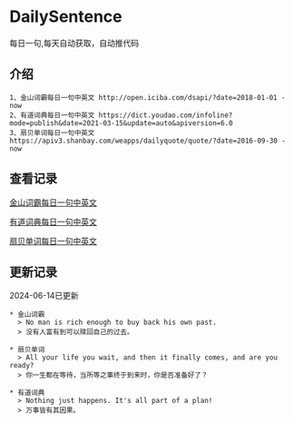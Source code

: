 # DailySentence

每日一句,每天自动获取，自动推代码

## 介绍

```
1、金山词霸每日一句中英文 http://open.iciba.com/dsapi/?date=2018-01-01 - now
2、有道词典每日一句中英文 https://dict.youdao.com/infoline?mode=publish&date=2021-03-15&update=auto&apiversion=6.0
3、扇贝单词每日一句中英文 https://apiv3.shanbay.com/weapps/dailyquote/quote/?date=2016-09-30 - now
```

## 查看记录

[金山词霸每日一句中英文](./data/iciba/)

[有道词典每日一句中英文](./data/youdao/)

[扇贝单词每日一句中英文](./data/shanbay/)

## 更新记录
2024-06-14已更新 
```
* 金山词霸
  > No man is rich enough to buy back his own past.
  > 没有人富有到可以赎回自己的过去。

* 扇贝单词
  > All your life you wait, and then it finally comes, and are you ready?
  > 你一生都在等待，当所等之事终于到来时，你是否准备好了？

* 有道词典
  > Nothing just happens. It's all part of a plan!
  > 万事皆有其因果。

```

